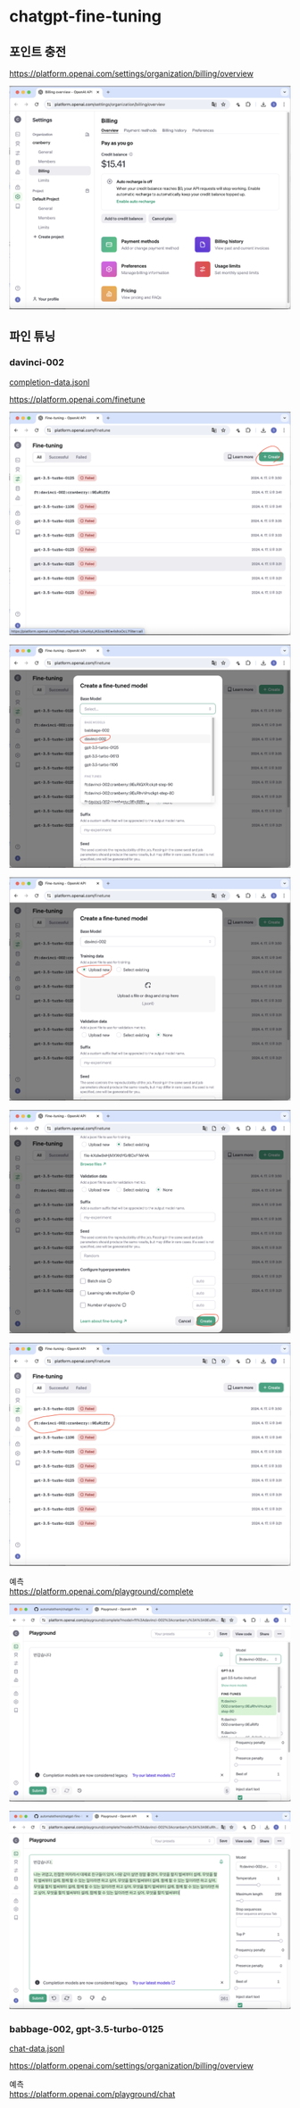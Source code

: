 # chatgpt-fine-tuning

## 포인트 충전

https://platform.openai.com/settings/organization/billing/overview

![](attach_files/1.png?raw=true)

## 파인 튜닝

### davinci-002

[completion-data.jsonl](completion-data.jsonl)

https://platform.openai.com/finetune

![](attach_files/2.png?raw=true)

![](attach_files/3.png?raw=true)

![](attach_files/4.png?raw=true)

![](attach_files/5.png?raw=true)

![](attach_files/6.png?raw=true)

예측  
https://platform.openai.com/playground/complete

![](attach_files/7.png?raw=true)

![](attach_files/8.png?raw=true)

### babbage-002, gpt-3.5-turbo-0125

[chat-data.jsonl](chat-data.jsonl)

https://platform.openai.com/settings/organization/billing/overview

예측  
https://platform.openai.com/playground/chat
